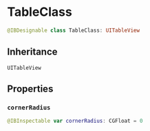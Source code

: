 # TableClass

``` swift
@IBDesignable class TableClass: UITableView 
```

## Inheritance

`UITableView`

## Properties

### `cornerRadius`

``` swift
@IBInspectable var cornerRadius: CGFloat = 0 
```
